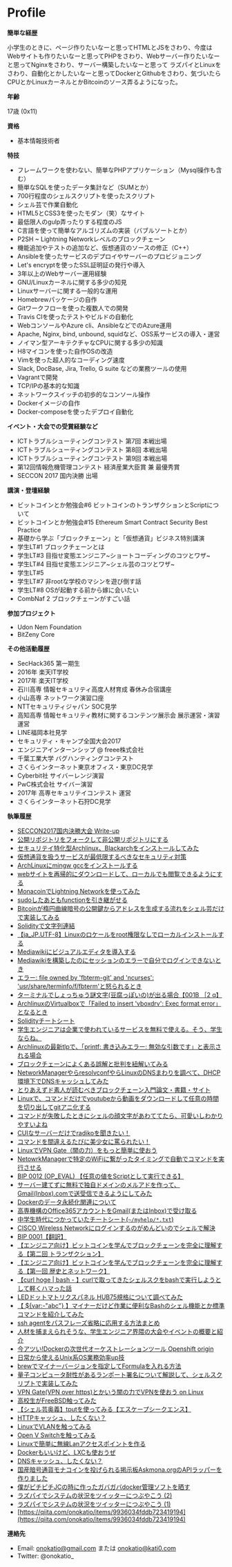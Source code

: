 # Profile

**簡単な経歴**

小学生のときに、ページ作りたいなーと思ってHTMLとJSをさわり、今度はWebサイトも作りたいなーと思ってPHPをさわり、Webサーバー作りたいなーと思ってNginxをさわり、サーバー構築したいなーと思って
ラズパイとLinuxをさわり、自動化とかしたいなーと思ってDockerとGithubをさわり、気づいたらCPUとかLinuxカーネルとかBitcoinのソース弄るようになった。

**年齢**

17歳 (0x11)

**資格**

- 基本情報技術者


**特技**

- フレームワークを使わない、簡単なPHPアプリケーション（Mysql操作も含む）
- 簡単なSQLを使ったデータ集計など（SUMとか）
- 700行程度のシェルスクリプトを使ったスクリプト
- シェル芸で作業自動化
- HTML5とCSS3を使ったモダン（笑）なサイト
- 最低限人のgulp弄ったりする程度のJS
- C言語を使って簡単なアルゴリズムの実装（バブルソートとか）
- P2SH ~ Lightning Networkレベルのブロックチェーン
- 機能追加やテストの追加など、仮想通貨のソースの修正（C++）
- Ansibleを使ったサービスのデプロイやサーバーのプロビジョニング
- Let's encryptを使ったSSL証明証の発行や導入
- 3年以上のWebサーバー運用経験
- GNU/Linuxカーネルに関する多少の知見
- Linuxサーバーに関する一般的な運用
- Homebrewパッケージの自作
- Gitワークフローを使った複数人での開発
- Travis CIを使ったテストやビルドの自動化
- WebコンソールやAzure cli、AnsibleなどでのAzure運用
- Apache, Nginx, bind, unbound, squidなど、OSS系サービスの導入・運営
- ノイマン型アーキテクチャなCPUに関する多少の知識
- H8マイコンを使った自作OSの改造
- Vimを使った超人的なコーディング速度
- Slack, DocBase, Jira, Trello, G suite などの業務ツールの使用
- Vagrantで開発
- TCP/IPの基本的な知識
- ネットワークスイッチの初歩的なコンソール操作
- Dockerイメージの自作
- Docker-composeを使ったデプロイ自動化

**イベント・大会での受賞経験など**

- ICTトラブルシューティングコンテスト 第7回 本戦出場
- ICTトラブルシューティングコンテスト 第8回 本戦出場
- ICTトラブルシューティングコンテスト 第9回 本戦出場
- 第12回情報危機管理コンテスト 経済産業大臣賞 兼 最優秀賞
- SECCON 2017 国内決勝 出場

**講演・登壇経験**

- ビットコインとか勉強会#6  ビットコインのトランザクションとScriptについて
- ビットコインとか勉強会#15 Ethereum Smart Contract Security Best Practice
- 基礎から学ぶ「ブロックチェーン」と「仮想通貨」ビジネス特別講演
- 学生LT#1 ブロックチェーンとは
- 学生LT#3 目指せ変態エンジニア~ショートコーディングのコツとワザ~
- 学生LT#4 目指せ変態エンジニア~シェル芸のコツとワザ~ 
- 学生LT#5 
- 学生LT#7 非rootな学校のマシンを遊び倒す話
- 学生LT#8 OSが起動する前から嫁に会いたい
- CombNaf 2 ブロックチェーンがすごい話

**参加プロジェクト**

- Udon Nem Foundation
- BitZeny Core

**その他活動履歴**

- SecHack365 第一期生
- 2016年 楽天IT学校
- 2017年 楽天IT学校
- 石川高専 情報セキュリティ高度人材育成 春休み合宿講座
- 小山高専 ネットワーク演習口座
- NTTセキュリティジャパン SOC見学
- 高知高専 情報セキュリティ教材に関するコンテンツ展示会 展示運営・演習運営<Paste>
- LINE福岡本社見学
- セキュリティ・キャンプ全国大会2017
- エンジニアインターンシップ @ freee株式会社
- 千葉工業大学 バグハンティングコンテスト
- さくらインターネット東京オフィス・東京DC見学
- Cyberbit社 サイバーレンジ演習
- PwC株式会社 サイバー演習
- 2017年 高専セキュリテイコンテスト 運営
- さくらインターネット石狩DC見学

**執筆履歴**

- [SECCON2017国内決勝大会 Write-up](https://qiita.com/onokatio/items/1a962c99fde76f6778b4)
- [公開リポジトリをフォークして非公開リポジトリにする](https://qiita.com/onokatio/items/68b40cec86ecb347ab07)
- [セキュリテイ特化型Archlinux、Blackarchをインストールしてみた](https://qiita.com/onokatio/items/937c8da83010b05d31ce)
- [仮想通貨を扱うサービスが最低限するべきなセキュリティ対策](https://qiita.com/onokatio/items/33537280c9cd94c44684)
- [ArchLinuxにmingw gccをインストールする](https://qiita.com/onokatio/items/ead220764e6d098e62e5)
- [webサイトを再帰的にダウンロードして、ローカルでも閲覧できるようにする](https://qiita.com/onokatio/items/88c1fde8a0b9938c5954)
- [MonacoinでLightning Networkを使ってみた](https://qiita.com/onokatio/items/c4cc456b0c8aae94ec61)
- [sudoしたあともfunctionを引き継がせる](https://qiita.com/onokatio/items/d471a11e9894d01624df)
- [Bitcoinが楕円曲線暗号の公開鍵からアドレスを生成する流れをシェル芸だけで実装してみる](https://qiita.com/onokatio/items/4d74229bd6015379e379)
- [Solidityで文字列連結](https://qiita.com/onokatio/items/79adac8c3d1701a40a15)
- [【ja_JP.UTF-8】Linuxのロケールをroot権限なしでローカルインストールする](https://qiita.com/onokatio/items/5bbfb3ad268c803b2b63)
- [Mediawikiにビジュアルエディタを導入する](https://qiita.com/onokatio/items/9e9c09b02624074f9077)
- [Mediawikiを構築したのにセッションのエラーで自分でログインできないとき](https://qiita.com/onokatio/items/6cf3db21963a70833ce6)
- [エラー: file owned by 'fbterm-git' and 'ncurses': 'usr/share/terminfo/f/fbterm'と怒られるとき](https://qiita.com/onokatio/items/3f146c9c17ffb682eeff)
- [ターミナルでしょっちゅう謎文字(豆腐っぽいの)が出る場合【001B ［2 q】](https://qiita.com/onokatio/items/a9aed2f47165c287bbba)
- [ArchlinuxのVirtualboxで「Failed to insert 'vboxdrv': Exec format error」となるとき](https://qiita.com/onokatio/items/6e8f693e22e1591edd83)
- [Solidityチートシート](https://qiita.com/onokatio/items/4342f4b6324353281681)
- [学生エンジニアは企業で使われているサービスを無料で使える。そう、学生ならね。](https://qiita.com/onokatio/items/c3808f3f28d3f9ac94cd)
- [Archlinuxの最新tlpで、「printf: 書き込みエラー: 無効な引数です」と表示される場合](https://qiita.com/onokatio/items/c3808f3f28d3f9ac94cd)
- [ブロックチェーンによくある誤解と批判を紐解いてみる](https://qiita.com/onokatio/items/745a25140615c780b139)
- [NetworkManagerやらresolvconfやらLinuxのDNSまわりを調べて、DHCP環境下でDNSキャッシュしてみた](https://qiita.com/onokatio/items/af0035d1563acbbfeed2)
- [とりあえずド素人が読むべきブロックチェーン入門論文・書籍・サイト](https://qiita.com/onokatio/items/7db58947b05c17d1f44e)
- [Linuxで、コマンドだけでyoutubeから動画をダウンロードして任意の時間を切り出してgitアニ化する](https://qiita.com/onokatio/items/40b12a2c50b4f9cc3e75)
- [コマンドが失敗したときにシェルの顔文字があわててたら、可愛いしわかりやすいよね](https://qiita.com/onokatio/items/c2d710e2cb7ec61c8dca)
- [CUIなサーバーだけでradikoを聞きたい！](https://qiita.com/onokatio/items/86755bb3083e414f1a3a)
- [コマンドを間違えるたびに美少女に罵られたい！](https://qiita.com/onokatio/items/4930e4b23339edd05d47)
- [LinuxでVPN Gate（闇の力）をもっと簡単に使おう](https://qiita.com/onokatio/items/1e679ecd36b72b249527)
- [NetowrkManagerで特定のWiFiに繋がったタイミングで自動でコマンドを実行させる](https://qiita.com/onokatio/items/d9297e567e9cc75586ed)
- [BIP 0012 (OP_EVAL) 【任意の値をScriptとして実行できる】](https://qiita.com/onokatio/items/4eafe6b26cf6820de945)
- [サーバー建てずに無料で独自ドメインのメルアドを作って、Gmail(Inbox).comで送受信できるようにしてみた](https://qiita.com/onokatio/items/f7100c35e995c8263c8f)
- [Dockerのデータ永続化関連について](https://qiita.com/onokatio/items/fcc9f8f94f8533bb030a)
- [高専機構のOffice365アカウントをGmail(またはInbox)で受け取る](https://qiita.com/onokatio/items/ad327a2404d1823697e9)
- [中学生時代につかっていたチートシート(`~/myhelp/*.txt`)](https://qiita.com/onokatio/items/a5d5d6ce03ecb654cf52)
- [CISCO Wireless Networkにログインするのがめんどいのでシェルで解決](https://qiita.com/onokatio/items/838f139865783c67ea28)
- [BIP 0001【翻訳】](https://qiita.com/onokatio/items/60020144786edd42a656)
- [【エンジニア向け】ビットコインを学んでブロックチェーンを完全に理解する【第二回 トランザクション】](https://qiita.com/onokatio/items/432356feef4d6f1aa8dd)
- [【エンジニア向け】ビットコインを学んでブロックチェーンを完全に理解する【第一回 歴史とネットワーク】](https://qiita.com/onokatio/items/04f23b7300dec7e287cb)
- [【curl hoge | bash - 】curlで取ってきたシェルスクをbashで実行しようとして軽くハマった話](https://qiita.com/onokatio/items/9201b3b05ad49efb8fd4)
- [LEDドットマトリクスパネル HUB75規格について調べてみた](https://qiita.com/onokatio/items/1b99ae9475b6a9fc2f15)
- [【 ${var:-"abc"} 】マイナーだけど作業に便利なBashのシェル機能とか標準コマンドを紹介してみた](https://qiita.com/onokatio/items/d303dcd5edbb22c14c02)
- [ssh agentをパスフレーズ省略に応用する方法まとめ](https://qiita.com/onokatio/items/397a5899a0ec16c7e60a)
- [人材を捕まえられそうな、学生エンジニア界隈の大会やイベントの概要と紹介](https://qiita.com/onokatio/items/0d75ceeb856a1a892514)
- [今アツい!Dockerの次世代オーケストレーションツール Openshift origin](https://qiita.com/onokatio/items/3b2857a20bff0ec4f3c8)
- [日常から使えるUnix系OS業務効率up技](https://qiita.com/onokatio/items/50fb616f71bf3c5021b9)
- [brewでマイナーバージョンを指定してFormulaを入れる方法](https://qiita.com/onokatio/items/51f5f623d8c24d78f6c7)
- [量子コンピュータ耐性があるランポート署名について解説して、シェルスクリプトで実装してみた](https://qiita.com/onokatio/items/689965fa484d40d851ce)
- [VPN Gate(VPN over https)とかいう闇の力でVPNを使おう on Linux](https://qiita.com/onokatio/items/aa656c23e24d721eed31)
- [高校生がFreeBSD触ってみた](https://qiita.com/onokatio/items/feb23807cd9093c8dfd1)
- [【シェル芸奥義】tputを使ってみる【エスケープシークエンス】](https://qiita.com/onokatio/items/5d282b72ac5565ae4569)
- [HTTPキャッシュ、したくない？](https://qiita.com/onokatio/items/89049007eb8f1bce07a2)
- [LinuxでVLANを触ってみる](https://qiita.com/onokatio/items/412a8e8b58f96dbec7bb)
- [Open V Switchを触ってみる](https://qiita.com/onokatio/items/a0a8d66c04a3878750df)
- [Linuxで簡単に無線Lanアクセスポイントを作る](https://qiita.com/onokatio/items/3117d158c76adc65fa9a)
- [Dockerもいいけど、LXCも使おうぜ](https://qiita.com/onokatio/items/969e3b470359e4c47a04)
- [DNSキャッシュ、したくない？](https://qiita.com/onokatio/items/e279abb5131293324e54)
- [国産暗号通貨モナコインを投げられる掲示板Askmona.orgのAPIラッパーを作りました](https://qiita.com/onokatio/items/17452f86f1e1d11a9c63)
- [僕がピチピチJCの時に作ったガバガバdocker管理ソフトを晒す](https://qiita.com/onokatio/items/b03a6d0dc440bea9dd78)
- [ラズパイでシステムの状況をツイッターにつぶやこう (2)](https://qiita.com/onokatio/items/466665fcf6b0f2d12aea)
- [ラズパイでシステムの状況をツイッターにつぶやこう (1)](https://qiita.com/onokatio/items/ada23d4ff6af69a8a5df)
- [https://qiita.com/onokatio/items/9936034fddb723419194](https://qiita.com/onokatio/items/9936034fddb723419194)

**連絡先**

- Email: onokatio@gmail.com または onokatio@kati0.com
- Twitter: @onokatio_
